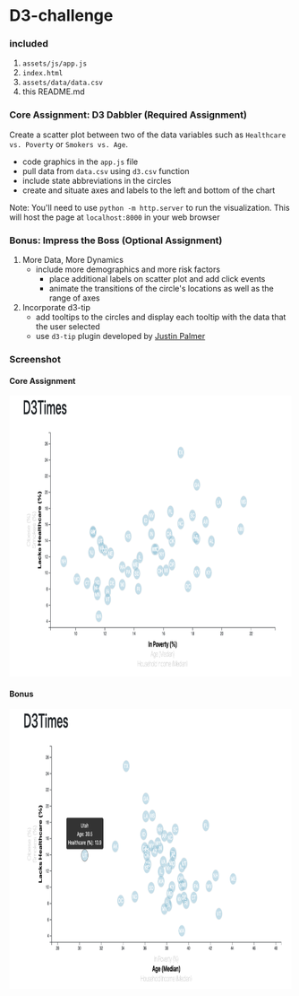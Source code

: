 # D3-challenge
 
### included
  1.  `assets/js/app.js`
  2.  `index.html`
  3.  `assets/data/data.csv`
  4.  this README.md
  
### Core Assignment: D3 Dabbler (Required Assignment)
Create a scatter plot between two of the data variables such as `Healthcare vs. Poverty` or `Smokers vs. Age`.
- code graphics in the `app.js` file
- pull data from `data.csv` using `d3.csv` function
- include state abbreviations in the circles
- create and situate axes and labels to the left and bottom of the chart

Note: You'll need to use `python -m http.server` to run the visualization. This will host the page at `localhost:8000` in your web browser


### Bonus: Impress the Boss (Optional Assignment)
1. More Data, More Dynamics
    - include more demographics and more risk factors
        - place additional labels on scatter plot and add click events
        - animate the transitions of the circle's locations as well as the range of axes
2. Incorporate d3-tip
    - add tooltips to the circles and display each tooltip with the data that the user selected
    - use `d3-tip` plugin developed by <a href="https://github.com/Caged" rel="nofollow noreferrer noopener" target="_blank">Justin Palmer</a>

### Screenshot
#### Core Assignment
<img src="https://github.com/tratnikc/D3-challenge/blob/main/Images/chart.png" width="600" height="500" />

#### Bonus
<img src="https://github.com/tratnikc/D3-challenge/blob/main/Images/tooltip.png" width="600" height="500">

